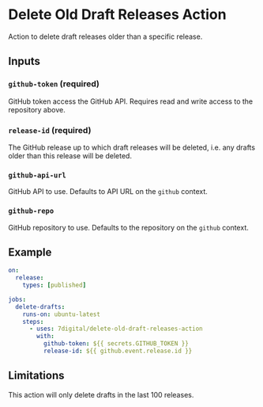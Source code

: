 # Delete Old Draft Releases Action

Action to delete draft releases older than a specific release.

## Inputs

### `github-token` (required)

GitHub token access the GitHub API. Requires read and write access to the repository above.

### `release-id` (required)

The GitHub release up to which draft releases will be deleted, i.e. any drafts older than this release will be deleted.

### `github-api-url`

GitHub API to use. Defaults to API URL on the `github` context.

### `github-repo`

GitHub repository to use. Defaults to the repository on the `github` context.

## Example

```yml
on:
  release:
    types: [published]

jobs:
  delete-drafts:
    runs-on: ubuntu-latest
    steps:
      - uses: 7digital/delete-old-draft-releases-action
        with:
          github-token: ${{ secrets.GITHUB_TOKEN }}
          release-id: ${{ github.event.release.id }}
```

## Limitations

This action will only delete drafts in the last 100 releases.

